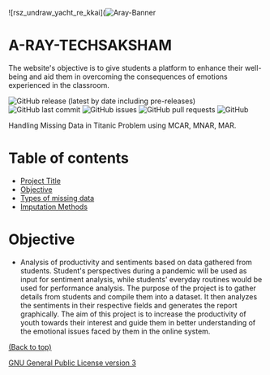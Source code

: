 
<!-- Add banner here -->
![rsz_undraw_yacht_re_kkai](![Aray-Banner](https://github.com/ridhed/A-RAY-TECHSAKSHAM/assets/83410546/fffbc345-8623-41c7-94d3-becf0b5c9c52)

# A-RAY-TECHSAKSHAM
The website's objective is to give students a platform to enhance their well-being and aid them in overcoming the consequences of emotions experienced in the classroom.

<!-- Add buttons here -->
![GitHub release (latest by date including pre-releases)](https://img.shields.io/github/v/release/ridhed/Weather-Dataset-Analysis?include_prereleases)
![GitHub last commit](https://img.shields.io/github/last-commit/ridhed/Weather-Dataset-Analysis)
![GitHub issues](https://img.shields.io/github/issues-raw/ridhed/Weather-Dataset-Analysis)
![GitHub pull requests](https://img.shields.io/github/issues-pr/ridhed/Weather-Dataset-Analysis)
![GitHub](https://img.shields.io/github/license/ridhed/Weather-Dataset-Analysis)

<!-- Described the project in brief -->
Handling Missing Data in Titanic Problem using MCAR, MNAR, MAR.


# Table of contents

- [Project Title](#project-title)
- [Objective](#objective)
- [Types of missing data](#types-of-missing-data)
- [Imputation Methods](#imputation-methods)

# Objective 
* Analysis of productivity and sentiments based on data gathered from students. Student's perspectives during a pandemic will be used as input for sentiment analysis, while students' everyday routines would be used for performance analysis. The purpose of the project is to gather details from students and compile them into a dataset. It then analyzes the sentiments in their respective fields and generates the report graphically. The aim of this project is to increase the productivity of youth towards their interest and guide them in better understanding of the emotional issues faced by them in the online system.


[(Back to top)](#table-of-contents)

[GNU General Public License version 3](https://opensource.org/licenses/GPL-3.0)
